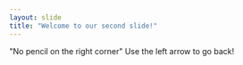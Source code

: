 ```yaml
---
layout: slide
title: "Welcome to our second slide!"
---
```

"No pencil on the right corner"
Use the left arrow to go back!
